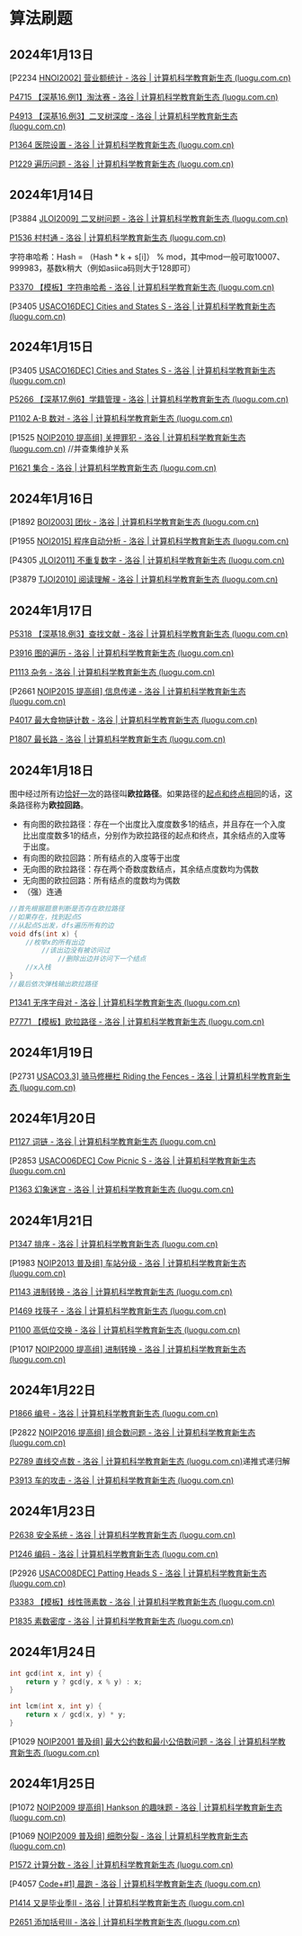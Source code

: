 # 算法刷题

## 2024年1月13日

[P2234 [HNOI2002\] 营业额统计 - 洛谷 | 计算机科学教育新生态 (luogu.com.cn)](https://www.luogu.com.cn/problem/P2234)

[P4715 【深基16.例1】淘汰赛 - 洛谷 | 计算机科学教育新生态 (luogu.com.cn)](https://www.luogu.com.cn/problem/P4715)

[P4913 【深基16.例3】二叉树深度 - 洛谷 | 计算机科学教育新生态 (luogu.com.cn)](https://www.luogu.com.cn/problem/P4913)

[P1364 医院设置 - 洛谷 | 计算机科学教育新生态 (luogu.com.cn)](https://www.luogu.com.cn/problem/P1364)

[P1229 遍历问题 - 洛谷 | 计算机科学教育新生态 (luogu.com.cn)](https://www.luogu.com.cn/problem/P1229)

## 2024年1月14日

[P3884 [JLOI2009\] 二叉树问题 - 洛谷 | 计算机科学教育新生态 (luogu.com.cn)](https://www.luogu.com.cn/problem/P3884)

[P1536 村村通 - 洛谷 | 计算机科学教育新生态 (luogu.com.cn)](https://www.luogu.com.cn/problem/P1536)

字符串哈希：Hash = （Hash * k + s[i]） % mod，其中mod一般可取10007、999983，基数k稍大（例如asiica码则大于128即可）

[P3370 【模板】字符串哈希 - 洛谷 | 计算机科学教育新生态 (luogu.com.cn)](https://www.luogu.com.cn/problem/P3370)

[P3405 [USACO16DEC\] Cities and States S - 洛谷 | 计算机科学教育新生态 (luogu.com.cn)](https://www.luogu.com.cn/problem/P3405)

## 2024年1月15日

[P3405 [USACO16DEC\] Cities and States S - 洛谷 | 计算机科学教育新生态 (luogu.com.cn)](https://www.luogu.com.cn/problem/P3405)

[P5266 【深基17.例6】学籍管理 - 洛谷 | 计算机科学教育新生态 (luogu.com.cn)](https://www.luogu.com.cn/problem/P5266)

[P1102 A-B 数对 - 洛谷 | 计算机科学教育新生态 (luogu.com.cn)](https://www.luogu.com.cn/problem/P1102)

[P1525 [NOIP2010 提高组\] 关押罪犯 - 洛谷 | 计算机科学教育新生态 (luogu.com.cn)](https://www.luogu.com.cn/problem/P1525) //并查集维护关系

[P1621 集合 - 洛谷 | 计算机科学教育新生态 (luogu.com.cn)](https://www.luogu.com.cn/problem/P1621)

## 2024年1月16日

[P1892 [BOI2003\] 团伙 - 洛谷 | 计算机科学教育新生态 (luogu.com.cn)](https://www.luogu.com.cn/problem/P1892)

[P1955 [NOI2015\] 程序自动分析 - 洛谷 | 计算机科学教育新生态 (luogu.com.cn)](https://www.luogu.com.cn/problem/P1955)

[P4305 [JLOI2011\] 不重复数字 - 洛谷 | 计算机科学教育新生态 (luogu.com.cn)](https://www.luogu.com.cn/problem/P4305)

[P3879 [TJOI2010\] 阅读理解 - 洛谷 | 计算机科学教育新生态 (luogu.com.cn)](https://www.luogu.com.cn/problem/P3879)

## 2024年1月17日

[P5318 【深基18.例3】查找文献 - 洛谷 | 计算机科学教育新生态 (luogu.com.cn)](https://www.luogu.com.cn/problem/P5318)

[P3916 图的遍历 - 洛谷 | 计算机科学教育新生态 (luogu.com.cn)](https://www.luogu.com.cn/problem/P3916)

[P1113 杂务 - 洛谷 | 计算机科学教育新生态 (luogu.com.cn)](https://www.luogu.com.cn/problem/P1113)

[P2661 [NOIP2015 提高组\] 信息传递 - 洛谷 | 计算机科学教育新生态 (luogu.com.cn)](https://www.luogu.com.cn/problem/P2661)

[P4017 最大食物链计数 - 洛谷 | 计算机科学教育新生态 (luogu.com.cn)](https://www.luogu.com.cn/problem/P4017)

[P1807 最长路 - 洛谷 | 计算机科学教育新生态 (luogu.com.cn)](https://www.luogu.com.cn/problem/P1807)

## 2024年1月18日

图中经过所有边<u>恰好一次</u>的路径叫<b>欧拉路径</b>。如果路径的<u>起点和终点相同</u>的话，这条路径称为<b>欧拉回路</b>。

- 有向图的欧拉路径：存在一个出度比入度度数多1的结点，并且存在一个入度比出度度数多1的结点，分别作为欧拉路径的起点和终点，其余结点的入度等于出度。
- 有向图的欧拉回路：所有结点的入度等于出度
- 无向图的欧拉路径：存在两个奇数度数结点，其余结点度数均为偶数
- 无向图的欧拉回路：所有结点的度数均为偶数
- （强）连通

```C++
//首先根据题意判断是否存在欧拉路径
//如果存在，找到起点S
//从起点S出发，dfs遍历所有的边
void dfs(int x) {
    //枚举x的所有出边
    	//该出边没有被访问过
    		//删除出边并访问下一个结点
    //x入栈
}
//最后依次弹栈输出欧拉路径
```

[P1341 无序字母对 - 洛谷 | 计算机科学教育新生态 (luogu.com.cn)](https://www.luogu.com.cn/problem/P1341)

[P7771 【模板】欧拉路径 - 洛谷 | 计算机科学教育新生态 (luogu.com.cn)](https://www.luogu.com.cn/problem/P7771)

## 2024年1月19日

[P2731 [USACO3.3\] 骑马修栅栏 Riding the Fences - 洛谷 | 计算机科学教育新生态 (luogu.com.cn)](https://www.luogu.com.cn/problem/P2731)

## 2024年1月20日

[P1127 词链 - 洛谷 | 计算机科学教育新生态 (luogu.com.cn)](https://www.luogu.com.cn/problem/P1127)

[P2853 [USACO06DEC\] Cow Picnic S - 洛谷 | 计算机科学教育新生态 (luogu.com.cn)](https://www.luogu.com.cn/problem/P2853)

[P1363 幻象迷宫 - 洛谷 | 计算机科学教育新生态 (luogu.com.cn)](https://www.luogu.com.cn/problem/P1363)

## 2024年1月21日

[P1347 排序 - 洛谷 | 计算机科学教育新生态 (luogu.com.cn)](https://www.luogu.com.cn/problem/P1347)

[P1983 [NOIP2013 普及组\] 车站分级 - 洛谷 | 计算机科学教育新生态 (luogu.com.cn)](https://www.luogu.com.cn/problem/P1983)

[P1143 进制转换 - 洛谷 | 计算机科学教育新生态 (luogu.com.cn)](https://www.luogu.com.cn/problem/P1143)

[P1469 找筷子 - 洛谷 | 计算机科学教育新生态 (luogu.com.cn)](https://www.luogu.com.cn/problem/P1469)

[P1100 高低位交换 - 洛谷 | 计算机科学教育新生态 (luogu.com.cn)](https://www.luogu.com.cn/problem/P1100)

[P1017 [NOIP2000 提高组\] 进制转换 - 洛谷 | 计算机科学教育新生态 (luogu.com.cn)](https://www.luogu.com.cn/problem/P1017)

## 2024年1月22日

[P1866 编号 - 洛谷 | 计算机科学教育新生态 (luogu.com.cn)](https://www.luogu.com.cn/problem/P1866)

[P2822 [NOIP2016 提高组\] 组合数问题 - 洛谷 | 计算机科学教育新生态 (luogu.com.cn)](https://www.luogu.com.cn/problem/P2822)

[P2789 直线交点数 - 洛谷 | 计算机科学教育新生态 (luogu.com.cn)](https://www.luogu.com.cn/problem/P2789)递推式递归解

[P3913 车的攻击 - 洛谷 | 计算机科学教育新生态 (luogu.com.cn)](https://www.luogu.com.cn/problem/P3913)

## 2024年1月23日

[P2638 安全系统 - 洛谷 | 计算机科学教育新生态 (luogu.com.cn)](https://www.luogu.com.cn/problem/P2638)

[P1246 编码 - 洛谷 | 计算机科学教育新生态 (luogu.com.cn)](https://www.luogu.com.cn/problem/P1246)

[P2926 [USACO08DEC\] Patting Heads S - 洛谷 | 计算机科学教育新生态 (luogu.com.cn)](https://www.luogu.com.cn/problem/P2926)

[P3383 【模板】线性筛素数 - 洛谷 | 计算机科学教育新生态 (luogu.com.cn)](https://www.luogu.com.cn/problem/P3383)

[P1835 素数密度 - 洛谷 | 计算机科学教育新生态 (luogu.com.cn)](https://www.luogu.com.cn/problem/P1835)

## 2024年1月24日

```C++
int gcd(int x, int y) {
	return y ? gcd(y, x % y) : x;
}

int lcm(int x, int y) {
	return x / gcd(x, y) * y;
}
```

[P1029 [NOIP2001 普及组\] 最大公约数和最小公倍数问题 - 洛谷 | 计算机科学教育新生态 (luogu.com.cn)](https://www.luogu.com.cn/problem/P1029)

## 2024年1月25日

[P1072 [NOIP2009 提高组\] Hankson 的趣味题 - 洛谷 | 计算机科学教育新生态 (luogu.com.cn)](https://www.luogu.com.cn/problem/P1072)

[P1069 [NOIP2009 普及组\] 细胞分裂 - 洛谷 | 计算机科学教育新生态 (luogu.com.cn)](https://www.luogu.com.cn/problem/P1069)

[P1572 计算分数 - 洛谷 | 计算机科学教育新生态 (luogu.com.cn)](https://www.luogu.com.cn/problem/P1572)

[P4057 [Code+#1\] 晨跑 - 洛谷 | 计算机科学教育新生态 (luogu.com.cn)](https://www.luogu.com.cn/problem/P4057)

[P1414 又是毕业季II - 洛谷 | 计算机科学教育新生态 (luogu.com.cn)](https://www.luogu.com.cn/problem/P1414)

[P2651 添加括号III - 洛谷 | 计算机科学教育新生态 (luogu.com.cn)](https://www.luogu.com.cn/problem/P2651)
